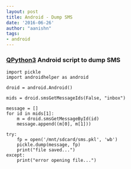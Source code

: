 ```yaml
---
layout: post
title: Android - Dump SMS
date: '2016-06-26'
author: "aanishn"
tags:
- android
---
```


### [QPython3](https://play.google.com/store/apps/details?id=com.hipipal.qpy3&hl=en) Android script to dump SMS 

```
import pickle
import androidhelper as android

droid = android.Android()

mids = droid.smsGetMessageIds(False, "inbox")

message = []
for id in mids[1]:
	m = droid.smsGetMessageById(id)
	message.append((m[0], m[1]))

try:
	fp = open('/mnt/sdcard/sms.pkl', 'wb')
	pickle.dump(message, fp)
	print("file saved...")
except:
	print("error opening file...")
```
